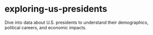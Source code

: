 # exploring-us-presidents
Dive into data about U.S. presidents to understand their demographics, political careers, and economic impacts.
